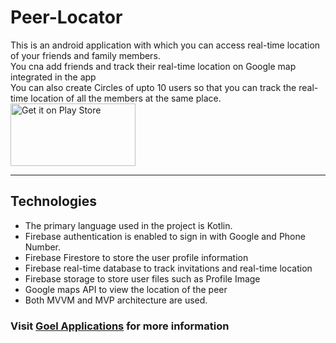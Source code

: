 # Peer-Locator
This is an android application with which you can access real-time location of your friends and family members.<br>
You cna add friends and track their real-time location on Google map integrated in the app<br>
You can also create Circles of upto 10 users so that you can track the real-time location of all the members at the same place.
<br>
<a href="https://play.google.com/store/apps/details?id=com.goel.peerlocator"><img src="https://github.com/mhemmings/play-store-button/blob/master/play-store-button.svg" alt="Get it on Play Store" width="200" height="100"></a>
<br>
<hr>
<strong><h2>Technologies</h2></strong>
<ul>
    <li>The primary language used in the project is Kotlin.</li>
    <li>Firebase authentication is enabled to sign in with Google and Phone Number.</li>
    <li>Firebase Firestore to store the user profile information</li>
    <li>Firebase real-time database to track invitations and real-time location</li>
    <li>Firebase storage to store user files such as Profile Image</li>
    <li>Google maps API to view the location of the peer</li>
    <li>Both MVVM and MVP architecture are used.</li>
</ul>
<h3>Visit <span><a href="http://goelapplications.tech">Goel Applications</a></span> for more information</h3>
